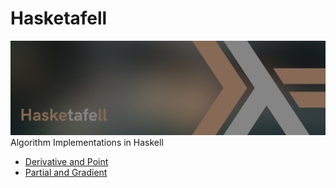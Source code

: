 # Hasketafell
![](Hasketafell%20Banner.png)
Algorithm Implementations in Haskell
- [Derivative and Point](https://replit.com/@gabrielluizone/Halkulus#Derivative.hs)
- [Partial and Gradient](https://replit.com/@gabrielluizone/Halkulus#PartialGrad.hs)
